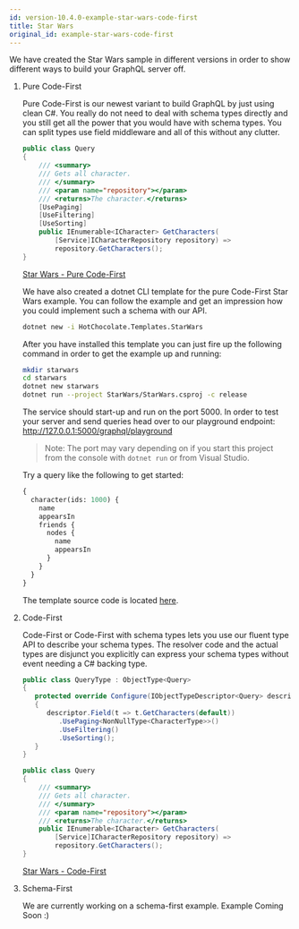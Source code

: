 ```yaml
---
id: version-10.4.0-example-star-wars-code-first
title: Star Wars
original_id: example-star-wars-code-first
---
```


We have created the Star Wars sample in different versions in order to show different ways to build your GraphQL server off.

1. Pure Code-First
   
   Pure Code-First is our newest variant to build GraphQL by just using clean C#. You really do not need to deal with schema types directly and you still get all the power that you would have with schema types. You can split types use field middleware and all of this without any clutter.

   ```csharp
   public class Query
   {
       /// <summary>
       /// Gets all character.
       /// </summary>
       /// <param name="repository"></param>
       /// <returns>The character.</returns>
       [UsePaging]
       [UseFiltering]
       [UseSorting]
       public IEnumerable<ICharacter> GetCharacters(
           [Service]ICharacterRepository repository) =>
           repository.GetCharacters();
   }
   ```

   [Star Wars - Pure Code-First](https://github.com/ChilliCream/hotchocolate-examples/tree/master/misc/PureCodeFirst)

   We have also created a dotnet CLI template for the pure Code-First Star Wars example. You can follow the example and get an impression how you could implement such a schema with our API.

   ```bash
   dotnet new -i HotChocolate.Templates.StarWars
   ```

   After you have installed this template you can just fire up the following command in order to get the example up and running:

   ```bash
   mkdir starwars
   cd starwars
   dotnet new starwars
   dotnet run --project StarWars/StarWars.csproj -c release
   ```

   The service should start-up and run on the port 5000. In order to test your server and send queries head over to our playground endpoint: http://127.0.0.1:5000/graphql/playground

   > Note: The port may vary depending on if you start this project from the console with `dotnet run` or from Visual Studio.

   Try a query like the following to get started:

   ```graphql
   {
     character(ids: 1000) {
       name
       appearsIn
       friends {
         nodes {
           name
           appearsIn
         }
       }
     }
   }
   ```

   The template source code is located [here](https://github.com/ChilliCream/hotchocolate/tree/master/examples).

2. Code-First
   
   Code-First or Code-First with schema types lets you use our fluent type API to describe your schema types. The resolver code and the actual types are disjunct you explicitly can express your schema types without event needing a C# backing type.

   ```csharp
   public class QueryType : ObjectType<Query>
   {
      protected override Configure(IObjectTypeDescriptor<Query> descriptor)
      {
         descriptor.Field(t => t.GetCharacters(default))
            .UsePaging<NonNullType<CharacterType>>()
            .UseFiltering()
            .UseSorting();
      }
   }

   public class Query
   {
       /// <summary>
       /// Gets all character.
       /// </summary>
       /// <param name="repository"></param>
       /// <returns>The character.</returns>
       public IEnumerable<ICharacter> GetCharacters(
           [Service]ICharacterRepository repository) =>
           repository.GetCharacters();
   }
   ```

   [Star Wars - Code-First](https://github.com/ChilliCream/hotchocolate-examples/tree/master/misc/CodeFirst)

3. Schema-First
   
   We are currently working on a schema-first example. Example Coming Soon :)
